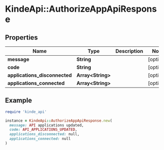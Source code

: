 # KindeApi::AuthorizeAppApiResponse

## Properties

| Name | Type | Description | Notes |
| ---- | ---- | ----------- | ----- |
| **message** | **String** |  | [optional] |
| **code** | **String** |  | [optional] |
| **applications_disconnected** | **Array&lt;String&gt;** |  | [optional] |
| **applications_connected** | **Array&lt;String&gt;** |  | [optional] |

## Example

```ruby
require 'kinde_api'

instance = KindeApi::AuthorizeAppApiResponse.new(
  message: API applications updated,
  code: API_APPLICATIONS_UPDATED,
  applications_disconnected: null,
  applications_connected: null
)
```

